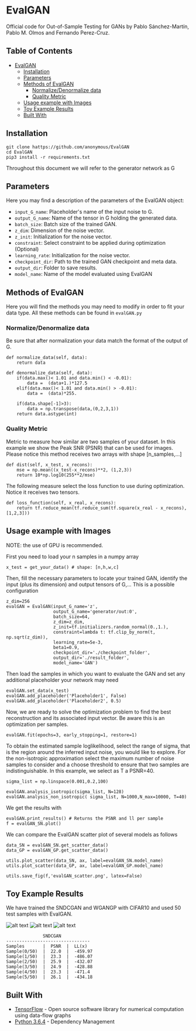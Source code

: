 # EvalGAN
Official code for Out-of-Sample Testing for GANs by Pablo Sánchez-Martín, Pablo M. Olmos and Fernando Perez-Cruz.

## Table of Contents

   * [EvalGAN](#evalgan)
      * [Installation](#installation)
      * [Parameters](#parameters)
      * [Methods of EvalGAN](#methods-of-evalgan)
         * [Normalize/Denormalize data](#normalizedenormalize-data)
         * [Quality Metric](#quality-metric)
      * [Usage example with Images](#usage-example-with-images)
      * [Toy Example Results](#toy-example-results)
      * [Built With](#built-with)

## Installation

```
git clone hattps://github.com/anonymous/EvalGAN
cd EvalGAN
pip3 install -r requirements.txt
```

Throughout this document we will refer to the generator network as G

## Parameters
Here you may find a description of the parameters of the EvalGAN object:

- `input_G_name`: Placeholder's name of the input noise to G.
- `output_G_name`: Name of the tensor in G holding the generated data.
- `batch_size`:  Batch size of the trained GAN.
- `z_dim`: Dimension of the noise vector.
- `z_init`: Initialization for the noise vector.
- `constraint`: Select constraint to be applied during optimization (Optional)
- `learning_rate`: Initialization for the noise vector.
- `checkpoint_dir`: Path to the trained GAN checkpoint and meta data.
- `output_dir`: Folder to save results.
- `model_name`: Name of the model evaluated using EvalGAN

## Methods of EvalGAN

Here you will find the methods you may need to modify in order to fit your data type. All these methods can be found in `evalGAN.py`

### Normalize/Denormalize data
Be sure that after normalization your data match the format of the
 output of G.
```
def normalize_data(self, data):
    return data

def denormalize_data(self, data):
    if(data.max()< 1.01 and data.min() < -0.01):
        data =  (data+1.)*127.5
    elif(data.max()< 1.01 and data.min() > -0.01):
        data =  (data)*255.

    if(data.shape[-1]>3):
        data = np.transpose(data,(0,2,3,1))
    return data.astype(int)
```

### Quality Metric

Metric to measure how similar are two samples of your dataset. In this example we show the Peak SNR (PSNR) that can be used for images. Please notice this method receives two arrays with shape [n_samples,...]
```
def dist(self, x_test, x_recons):
    mse = np.mean((x_test-x_recons)**2, (1,2,3))
    return 10*np.log10(255**2/mse)
```

The following measure select the loss function to use during optimization. Notice it receives two tensors.


```
def loss_function(self, x_real, x_recons):
    return tf.reduce_mean(tf.reduce_sum(tf.square(x_real - x_recons),[1,2,3]))
```


## Usage example with Images
NOTE: the use of GPU is recommended.


First you need to load your n samples in a numpy array
```
x_test = get_your_data() # shape: [n,h,w,c]
```

Then, fill the necessary parameters to locate your trained GAN, identify the input (plus its dimension) and output  tensors of G,... This is a possible configuration

```
z_dim=256
evalGAN = EvalGAN(input_G_name='z',
                  output_G_name='generator/out:0',
                  batch_size=64,
                  z_dim=z_dim,
                  z_init=tf.initializers.random_normal(0.,1.),
                  constraint=lambda t: tf.clip_by_norm(t,  np.sqrt(z_dim)),
                  learning_rate=5e-3,
                  beta1=0.9,
                  checkpoint_dir='./checkpoint_folder',
                  output_dir='./result_folder',
                  model_name='GAN')
```

Then load the samples in which you want to evaluate the GAN and set any additional placeholder your network may need

```
evalGAN.set_data(x_test)
evalGAN.add_placeholder('Placeholder1', False)
evalGAN.add_placeholder('Placeholder2', 0.5)
```
Now, we are ready to solve the optimization problem to find the best reconstruction and its associated input vector. Be aware this is an optimization per samples.
```
evalGAN.fit(epochs=3, early_stopping=1, restore=1)
```

To obtain the estimated sample loglikelihood, select the range of sigma, that is the region around the inferred input noise, you would like to explore. For the non-isotropic approximation select the maximum number of noise samples to consider and a choose threshold to ensure that two samples are indistinguishable. In this example, we select as T a PSNR=40.

```
sigma_list = np.linspace(0.001,0.2,100)

evalGAN.analysis_isotropic(sigma_list, N=128)
evalGAN.analysis_non_isotropic( sigma_list, N=1000,N_max=10000, T=40)
```

We get the results with

```
evalGAN.print_results() # Returns the PSNR and ll per sample
f = evalGAN_SN.plot()
```

We can compare the EvalGAN scatter plot of several models as follows

```
data_SN = evalGAN_SN.get_scatter_data()
data_GP = evalGAN_GP.get_scatter_data()

utils.plot_scatter(data_SN, ax, label=evalGAN_SN.model_name)
utils.plot_scatter(data_GP, ax, label=evalGAN_GP.model_name)

utils.save_fig(f,'evalGAN_scatter.png', latex=False)
```

## Toy Example Results
We have trained the SNDCGAN and WGANGP with CIFAR10 and used 50 test samples with EvalGAN.


![alt text](images/evalGAN_c10GP.png)
![alt text](images/evalGAN_c10SN.png)
![alt text](images/evalGAN_scatter.png)
```
              SNDCGAN                
--------------------------------
Samples       |  PSNR  |  LL(x)
Sample(0/50)  |  22.0  |  -459.97
Sample(1/50)  |  23.3  |  -486.07
Sample(2/50)  |  25.9  |  -432.07
Sample(3/50)  |  24.9  |  -428.88
Sample(4/50)  |  23.3  |  -471.4
Sample(5/50)  |  26.1  |  -434.18
```

## Built With

* [TensorFlow](https://www.tensorflow.org/) - Open source software library for numerical computation using data-flow graphs
* [Python 3.6.4](https://www.python.org/downloads/release/python-364/) - Dependency Management

<!--
## Authors

* **Anonymous**

See also the list of [contributors](https://github.com/your/project/contributors) who participated in this project.

## License

This project is licensed under the MIT License - see the [LICENSE.md](LICENSE.md) file for details

## Acknowledgments

* Hat tip to anyone whose code was used
* Inspiration
* etc -->
